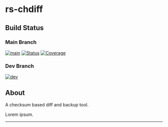 # rs-chdiff

## Build Status

### Main Branch

[![main][badge-main]][github-main] 
[![Status][badge-status]][sonar]
[![Coverage][badge-cover]][sonar]

### Dev Branch

[![dev][badge-dev]][github-dev]

## About

A checksum based diff and backup tool.

Lorem ipsum.

----

[badge-main]:   https://github.com/soerenkoehler/rs-chdiff/actions/workflows/rs-chdiff-main.yml/badge.svg
[github-main]:  https://github.com/soerenkoehler/rs-chdiff/actions/workflows/rs-chdiff-main.yml

[badge-dev]:    https://github.com/soerenkoehler/rs-chdiff/actions/workflows/rs-chdiff-dev.yml/badge.svg
[github-dev]:   https://github.com/soerenkoehler/rs-chdiff/actions/workflows/rs-chdiff-dev.yml

[sonar]:        https://sonarcloud.io/summary/overall?id=soerenkoehler_rs-chdiff
[badge-status]: https://sonarcloud.io/api/project_badges/measure?project=soerenkoehler_rs-chdiff&metric=alert_status
[badge-cover]:  https://sonarcloud.io/api/project_badges/measure?project=soerenkoehler_rs-chdiff&metric=coverage